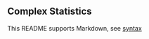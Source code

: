 ## Complex Statistics

This README supports Markdown, see [syntax](https://help.github.com/articles/markdown-basics/)

